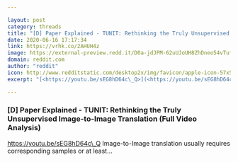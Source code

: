 ```yaml
---

layout: post
category: threads
title: "[D] Paper Explained - TUNIT: Rethinking the Truly Unsupervised Image-to-Image Translation (Full Video Analysis)"
date: 2020-06-16 17:17:34
link: https://vrhk.co/2AHUH4z
image: https://external-preview.redd.it/D0a-jdJPM-62uUJoUH8ZhDneo54vTufgtKjdGNevE5o.jpg?width=480&height=251.308900524&auto=webp&crop=480:251.308900524,smart&s=4e47e6afdb25dd24383a69f7c81bad956a136622
domain: reddit.com
author: "reddit"
icon: http://www.redditstatic.com/desktop2x/img/favicon/apple-icon-57x57.png
excerpt: "[<https://youtu.be/sEG8hD64c\_Q>](<https://youtu.be/sEG8hD64c_Q>) Image-to-Image translation usually requires corresponding samples or at least..."

---
```


### [D] Paper Explained - TUNIT: Rethinking the Truly Unsupervised Image-to-Image Translation (Full Video Analysis)

[<https://youtu.be/sEG8hD64c\_Q>](<https://youtu.be/sEG8hD64c_Q>) Image-to-Image translation usually requires corresponding samples or at least...